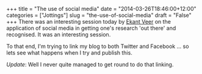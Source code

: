 +++
title = "The use of social media"
date = "2014-03-26T18:46:00+12:00"
categories = ["Jottings"]
slug = "the-use-of-social-media"
draft = "False"
+++
There was an interesting session today by [Ekant
Veer](https://www.facebook.com/ekant) on the application of social media in
getting one's research 'out there' and recognised. It was an interesting
session.

To that end, I'm trying to link my blog to both Twitter and Facebook ...
so lets see what happens when I try and publish this.

_Update_: Well I never quite managed to get round to do that linking.
